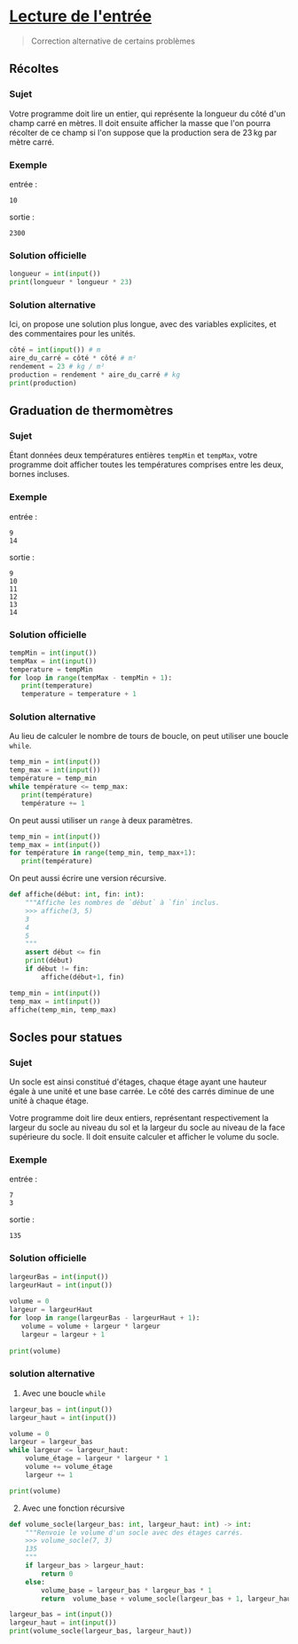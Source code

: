 # [Lecture de l'entrée](http://www.france-ioi.org/algo/chapter.php?idChapter=843)

> Correction alternative de certains problèmes

## Récoltes

### Sujet

Votre programme doit lire un entier, qui représente la longueur du côté d'un champ carré en mètres. Il doit ensuite afficher la masse que l'on pourra récolter de ce champ si l'on suppose que la production sera de 23 kg par mètre carré.

### Exemple

entrée :

    10

sortie :

    2300

### Solution officielle

```python
longueur = int(input())
print(longueur * longueur * 23)
```

### Solution alternative

Ici, on propose une solution plus longue, avec des variables explicites, et des commentaires pour les unités.

```python
côté = int(input()) # m
aire_du_carré = côté * côté # m²
rendement = 23 # kg / m²
production = rendement * aire_du_carré # kg
print(production)
```

## Graduation de thermomètres

### Sujet

Étant données deux températures entières `tempMin` et `tempMax`, votre programme doit afficher toutes les températures comprises entre les deux, bornes incluses.

### Exemple

entrée :

    9
    14

sortie :

    9
    10
    11
    12
    13
    14

### Solution officielle

```python
tempMin = int(input())
tempMax = int(input())
temperature = tempMin
for loop in range(tempMax - tempMin + 1):
   print(temperature)
   temperature = temperature + 1
```

### Solution alternative

Au lieu de calculer le nombre de tours de boucle, on peut utiliser une boucle `while`.

```python
temp_min = int(input())
temp_max = int(input())
température = temp_min
while température <= temp_max:
   print(température)
   température += 1
```

On peut aussi utiliser un `range` à deux paramètres.

```python
temp_min = int(input())
temp_max = int(input())
for température in range(temp_min, temp_max+1):
   print(température)
```

On peut aussi écrire une version récursive.

```python
def affiche(début: int, fin: int):
    """Affiche les nombres de `début` à `fin` inclus.
    >>> affiche(3, 5)
    3
    4
    5
    """
    assert début <= fin
    print(début)
    if début != fin:
        affiche(début+1, fin)

temp_min = int(input())
temp_max = int(input())
affiche(temp_min, temp_max)
```

## Socles pour statues

### Sujet

 Un socle est ainsi constitué d'étages, chaque étage ayant une hauteur égale à une unité et une base carrée. Le côté des carrés diminue de une unité à chaque étage.

Votre programme doit lire deux entiers, représentant respectivement la largeur du socle au niveau du sol et la largeur du socle au niveau de la face supérieure du socle. Il doit ensuite calculer et afficher le volume du socle.

### Exemple

entrée :

    7
    3

sortie :

    135

### Solution officielle

```python
largeurBas = int(input())
largeurHaut = int(input())
 
volume = 0
largeur = largeurHaut
for loop in range(largeurBas - largeurHaut + 1):
   volume = volume + largeur * largeur
   largeur = largeur + 1
 
print(volume)
```

### solution alternative

1. Avec une boucle `while`

```python
largeur_bas = int(input())
largeur_haut = int(input())

volume = 0
largeur = largeur_bas
while largeur <= largeur_haut:
    volume_étage = largeur * largeur * 1
    volume += volume_étage
    largeur += 1

print(volume)
```

2. Avec une fonction récursive

```python
def volume_socle(largeur_bas: int, largeur_haut: int) -> int:
    """Renvoie le volume d'un socle avec des étages carrés.
    >>> volume_socle(7, 3)
    135
    """
    if largeur_bas > largeur_haut:
        return 0
    else:
        volume_base = largeur_bas * largeur_bas * 1
        return  volume_base + volume_socle(largeur_bas + 1, largeur_haut)

largeur_bas = int(input())
largeur_haut = int(input())
print(volume_socle(largeur_bas, largeur_haut))
```

